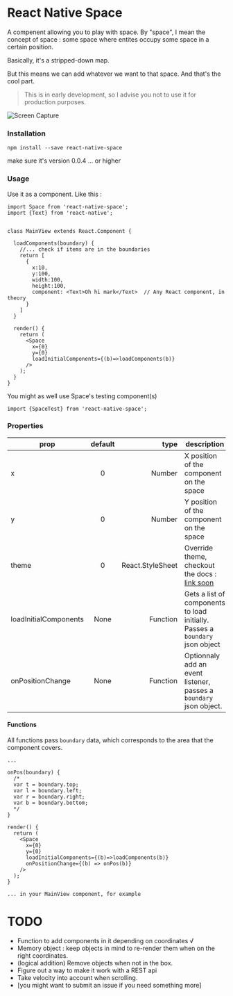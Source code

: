 # React Native Space

A compenent allowing you to play with space. By "space", I mean the concept of space : some space where entites occupy some space in a certain position.

Basically, it's a stripped-down map.

But this means we can add whatever we want to that space. And that's the cool part.
> This is in early development, so I advise you not to use it for production purposes.


![Screen Capture](https://github.com/the-duck/react-native-space/img/screen.gif)

### Installation
```
npm install --save react-native-space
```
make sure it's version 0.0.4 ... or higher

### Usage

Use it as a component. Like this :

```
import Space from 'react-native-space';
import {Text} from 'react-native';


class MainView extends React.Component {

  loadComponents(boundary) {
    //... check if items are in the boundaries
    return [
      {
        x:10,
        y:100,
        width:100,
        height:100,
        component: <Text>Oh hi mark</Text>  // Any React component, in theory
      }
    ]
  }

  render() {
    return (
      <Space
        x={0}
        y={0}
        loadInitialComponents={(b)=>loadComponents(b)}
      />  
    );
  }
}

```
You might as well use Space's testing component(s)

`
import {SpaceTest} from 'react-native-space';
`


### Properties

| prop        | default     | type  | description |
| ----------- |:-----------:| -----:| ----------- |
| x | 0 | Number | X position of the component on the space |
| y | 0 | Number | Y position of the component on the space |
| theme | 0 | React.StyleSheet | Override theme, checkout the docs : [link soon](https://) |
| loadInitialComponents | None | Function | Gets a list of components to load initially. Passes a `boundary` json object |
| onPositionChange | None | Function | Optionnaly add an event listener, passes a `boundary` json object.|

#### Functions
All functions pass `boundary` data, which corresponds to the area that the component covers.
```
...

onPos(boundary) {
  /*
  var t = boundary.top;
  var l = boundary.left;
  var r = boundary.right;
  var b = boundary.bottom;
  */
}

render() {
  return (
    <Space
      x={0}
      y={0}
      loadInitialComponents={(b)=>loadComponents(b)}
      onPositionChange={(b) => onPos(b)}
    />  
  );
}

... in your MainView component, for example
```

# TODO

- Function to add components in it depending on coordinates √ 
- Memory object : keep objects in mind to re-render them when on the right coordinates.
- (logical addition) Remove objects when not in the box.
- Figure out a way to make it work with a REST api
- Take velocity into account when scrolling.
- [you might want to submit an issue if you need something more]

